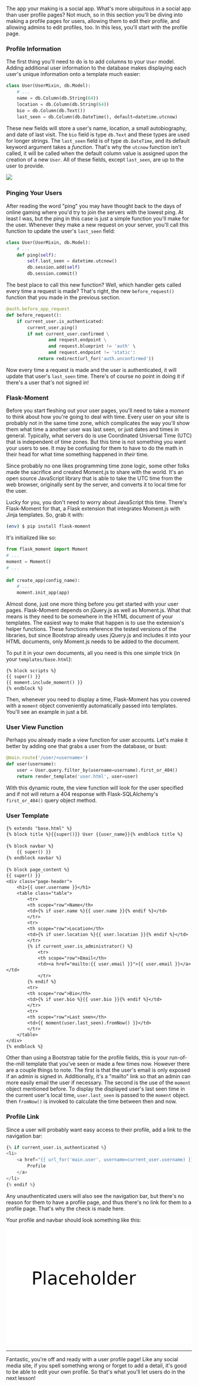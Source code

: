 The app your making is a social app. What's more ubiquitous in a social app than user profile pages? Not much, so in this section you'll be diving into making a profile pages for users, allowing them to edit their profile, and allowing admins to edit profiles, too. In this less, you'll start with the profile page.

### Profile Information

The first thing you'll need to do is to add columns to your `User` model. Adding additional user information to the database makes displaying each user's unique information onto a template much easier:

```python
class User(UserMixin, db.Model):
    # ...
    name = db.Column(db.String(64))
    location = db.Column(db.String(64))
    bio = db.Column(db.Text())
    last_seen = db.Column(db.DateTime(), default=datetime.utcnow)
```

These new fields will store a user's name, location, a small autobiography, and date of last visit. The `bio` field is type `db.Text` and these types are used for longer strings. The `last_seen` field is of type `db.DateTime`, and its default keyword argument takes a *function*. That's why the `utcnow` function isn't called, it will be called when the default column value is assigned upon the creation of a new `User`. All of these fields, except `last_seen`, are up to the user to provide.

![](https://i2.kym-cdn.com/photos/images/newsfeed/000/427/561/7ad.jpg)

### Pinging Your Users

After reading the word "ping" you may have thought back to the days of online gaming where you'd try to join the servers with the lowest ping. At least I was, but the ping in this case is just a simple function you'll make for the user. Whenever they make a new request on your server, you'll call this function to update the user's `last_seen` field:

```python
class User(UserMixin, db.Model):
    # ...
    def ping(self):
        self.last_seen = datetime.utcnow()
        db.session.add(self)
        db.session.commit()
```

The best place to call this new function? Well, which handler gets called every time a request is made? That's right, the new `before_request()` function that you made in the previous section.

```python
@auth.before_app_request
def before_request():
    if current_user.is_authenticated:
        current_user.ping()
        if not current_user.confirmed \
                and request.endpoint \
                and request.blueprint != 'auth' \
                and request.endpoint != 'static':
            return redirect(url_for('auth.unconfirmed'))
```

Now every time a request is made and the user is authenticated, it will update that user's `last_seen` time. There's of course no point in doing it if there's a user that's not signed in!

### Flask-Moment

Before you start fleshing out your user pages, you'll need to take a *moment* to think about how you're going to deal with time. Every user on your site is probably not in the same time zone, which complicates the way you'll show them what time a another user was last seen, or just dates and times in general. Typically, what servers do is use Coordinated Universal Time (UTC) that is independent of time zones. But this time is not something you want your users to see. It may be confusing for them to have to do the math in their head for what time something happened in *their* time.

Since probably no one likes programming time zone logic, some other folks made the sacrifice and created Moment.js to share with the world. It's an open source JavaScript library that is able to take the UTC time from the web browser, originally sent by the server, and converts it to local time for the user.

Lucky for you, you don't need to worry about JavaScript this time. There's Flask-Moment for that, a Flask extension that integrates Moment.js with Jinja templates. So, grab it with:

```bash
(env) $ pip install flask-moment
```

It's initialized like so:

```python
from flask_moment import Moment
# ...
moment = Moment()
# ...

def create_app(config_name):
    # ...
    moment.init_app(app)
```

Almost done, just one more thing before you get started with your user pages. Flask-Moment depends on jQuery.js as well as Moment.js. What that means is they need to be somewhere in the HTML document of your templates. The easiest way to make that happen is to use the extension's helper functions. These functions reference the tested versions of the libraries, but since Bootstrap already uses jQuery.js and includes it into your HTML documents, only Moment.js needs to be added to the document.

To put it in your own documents, all you need is this one simple trick (in your `templates/base.html`):

```jinja2
{% block scripts %}
{{ super() }}
{{ moment.include_moment() }}
{% endblock %}
```

Then, whenever you need to display a time, Flask-Moment has you covered with a `moment` object conveniently automatically passed into templates. You'll see an example in just a bit.

### User View Function

Perhaps you already made a view function for user accounts. Let's make it better by adding one that grabs a user from the database, or bust:

```python
@main.route('/user/<username>')
def user(username):
    user = User.query.filter_by(username=username).first_or_404()
    return render_template('user.html', user=user)
```

With this dynamic route, the view function will look for the user specified and if not will return a 404 response with Flask-SQLAlchemy's `first_or_404()` query object method.

### User Template

```jinja2
{% extends "base.html" %}
{% block title %}{{super()}} User {{user_name}}{% endblock title %}

{% block navbar %}
    {{ super() }}
{% endblock navbar %}

{% block page_content %}
{{ super() }}
<div class="page-header">
    <h1>{{ user.username }}</h1>
    <table class="table">
        <tr>
        <th scope="row">Name</th>
        <td>{% if user.name %}{{ user.name }}{% endif %}</td>
        </tr>
        <tr>
        <th scope="row">Location</th>
        <td>{% if user.location %}{{ user.location }}{% endif %}</td>
        </tr>
        {% if current_user.is_administrator() %}
            <tr>
            <th scope="row">Email</th>
            <td><a href="mailto:{{ user.email }}">{{ user.email }}</a></td>
            </tr>
        {% endif %}
        <tr>
        <th scope="row">Bio</th>
        <td>{% if user.bio %}{{ user.bio }}{% endif %}</td>
        </tr>
        <tr>
        <th scope="row">Last seen</th>
        <td>{{ moment(user.last_seen).fromNow() }}</td>
        </tr>
    </table>
</div>
{% endblock %}

```

Other than using a Bootstrap table for the profile fields, this is your run-of-the-mill template that you've seen or made a few times now. However there are a couple things to note. The first is that the user's email is only exposed if an admin is signed in. Additionally, it's a "mailto" link so that an admin can more easily email the user if necessary. The second is the use of the `moment` object mentioned before. To display the displayed user's last seen time in the current user's local time, `user.last_seen` is passed to the `moment` object. then `fromNow()` is invoked to calculate the time between then and now.

### Profile Link

Since a user will probably want easy access to their profile, add a link to the navigation bar:

```python
{% if current_user.is_authenticated %}
<li>
    <a href="{{ url_for('main.user', username=current_user.username) }}">
        Profile
    </a>
</li>
{% endif %}
```

Any unauthenticated users will also see the navigation bar, but there's no reason for them to have a profile page, and thus there's no link for them to a profile page. That's why the check is made here.

Your profile and navbar should look something like this:

[//]: # (TODO: picture)

![](../images/placeholder.png)

___


Fantastic, you're off and ready with a user profile page! Like any social media site, if you spell something wrong or forget to add a detail, it's good to be able to edit your own profile. So that's what you'll let users do in the next lesson!

